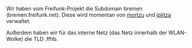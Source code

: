 Wir haben vom Freifunk-Projekt die Subdomain bremen (bremen.freifunk.net). Diese wird momentan von [mortzu](mailto:me@mortzu.de) und [jplitza](mailto:janphilipp@litza.de) verwaltet.

Außerdem haben wir für das interne Netz (das Netz innerhalb der WLAN-Wolke) die TLD .ffhb.